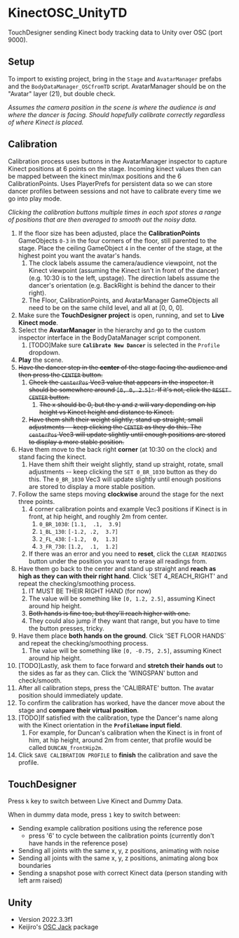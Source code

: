 # KinectOSC_UnityTD

TouchDesigner sending Kinect body tracking data to Unity over OSC (port 9000).

## Setup

To import to existing project, bring in the `Stage` and `AvatarManager` prefabs and the `BodyDataManager_OSCfromTD` script. AvatarManager should be on the "Avatar" layer (21), but double check.

*Assumes the camera position in the scene is where the audience is and where the dancer is facing. Should hopefully calibrate correctly regardless of where Kinect is placed.*

## Calibration

Calibration process uses buttons in the AvatarManager inspector to capture Kinect positions at 6 points on the stage. Incoming kinect values then can be mapped between the kinect min/max positions and the 6 CalibrationPoints. Uses PlayerPrefs for persistent data so we can store dancer profiles between sessions and not have to calibrate every time we go into play mode.

*Clicking the calibration buttons multiple times in each spot stores a range of positions that are then averaged to smooth out the noisy data.*

1) If the floor size has been adjusted, place the **CalibrationPoints** GameObjects `0-3` in the four corners of the floor, still parented to the stage. Place the ceiling GameObject `4` in the center of the stage, at the highest point you want the avatar's hands.
   1) The clock labels assume the camera/audience viewpoint, not the Kinect viewpoint (assuming the Kinect isn't in front of the dancer) (e.g. 10:30 is to the left, upstage). The direction labels assume the dancer's orientation (e.g. BackRight is behind the dancer to their right).
   2) The Floor, CalibrationPoints, and AvatarManager GameObjects all need to be on the same child level, and all at [0, 0, 0].
2) Make sure the **TouchDesigner project** is open, running, and set to **Live Kinect mode**.
3) Select the **AvatarManager** in the hierarchy and go to the custom inspector interface in the BodyDataManager script component.
   1) [TODO]Make sure **`Calibrate New Dancer`** is selected in the `Profile` dropdown.
4) **Play** the scene.
5) ~~Have the dancer step in the **center** of the stage facing the audience and then press the `CENTER` button.~~
   1) ~~Check the `centerPos` Vec3 value that appears in the inspector. It should be somewhere around `[0, 0, 2.5]*`. If it's not, click the `RESET CENTER` button.~~
      1) ~~The x should be 0, but the y and z will vary depending on hip height vs Kinect height and distance to Kinect.~~
   2) ~~Have them shift their weight slightly, stand up straight, small adjustments -- keep clicking the `CENTER` as they do this. The `centerPos` Vec3 will update slightly until enough positions are stored to display a more stable position.~~
6) Have them move to the back right **corner** (at 10:30 on the clock) and stand facing the kinect.
   1) Have them shift their weight slightly, stand up straight, rotate, small adjustments -- keep clicking the `SET 0_BR_1030` button as they do this. The `0_BR_1030` Vec3 will update slightly until enough positions are stored to display a more stable position.
7) Follow the same steps moving **clockwise** around the stage for the next three points.
   1) 4 corner calibration points and example Vec3 positions if Kinect is in front, at hip height, and roughly 2m from center.
      1) `0_BR_1030`: `[1.1,  .1,  3.9]`
      2) `1_BL_130`:  `[-1.2, .2,  3.7]`
      3) `2_FL_430`:  `[-1.2,  0,  1.3]`
      4) `3_FR_730`:  `[1.2,  .1,  1.2]`
   2) If there was an error and you need to **reset**, click the `CLEAR READINGS` button under the position you want to erase all readings from.
8) Have them go back to the center and stand up straight and **reach as high as they can with their right hand**. Click 'SET 4_REACH_RIGHT' and repeat the checking/smoothing process.
   1) IT MUST BE THEIR RIGHT HAND (for now)
   2) The value will be something like `[0, 1.2, 2.5]`, assuming Kinect around hip height.
   3) ~~Both hands is fine too, but they'll reach higher with one.~~
   4) They could also jump if they want that range, but you have to time the button presses, tricky.
9) Have them place **both hands on the ground**. Click 'SET FLOOR HANDS` and repeat the checking/smoothing process.
   1) The value will be something like `[0, -0.75, 2.5]`, assuming Kinect around hip height.
10) [TODO]Lastly, ask them to face forward and **stretch their hands out** to the sides as far as they can. Click the 'WINGSPAN' button and check/smooth.
11) After all calibration steps, press the 'CALIBRATE' button. The avatar position should immediately update.
12) To confirm the calibration has worked, have the dancer move about the stage and **compare their virtual position**.
13) [TODO]If satisfied with the calibration, type the Dancer's name along with the Kinect orientation in the **`ProfileName` input field**.
    1) For example, for Duncan's calibration when the Kinect is in front of him, at hip height, around 2m from center, that profile would be called `DUNCAN_frontHip2m`.
14) Click `SAVE CALIBRATION PROFILE` to **finish** the calibration and save the profile.

## TouchDesigner

Press `k` key to switch between Live Kinect and Dummy Data.

When in dummy data mode, press `1` key to switch between:

- Sending example calibration positions using the reference pose
  - press '6' to cycle between the calibration points (currently don't have hands in the reference pose)
- Sending all joints with the same x, y, z positions, animating with noise
- Sending all joints with the same x, y, z positions, animating along box boundaries
- Sending a snapshot pose with correct Kinect data (person standing with left arm raised)

## Unity

- Version 2022.3.3f1
- Keijiro's [OSC Jack](https://github.com/keijiro/OscJack) package
